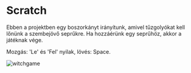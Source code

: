# Scratch

Ebben a projektben egy boszorkányt irányítunk, amivel tűzgolyókat kell lőnünk a szembejövő seprűkre.
Ha hozzáérünk egy seprűhöz, akkor a játéknak vége.

Mozgás: 'Le' és 'Fel' nyilak, lövés: Space.

![witchgame](https://user-images.githubusercontent.com/100431756/222464630-335d4326-d8db-4376-9a81-d02b81631d02.png)
